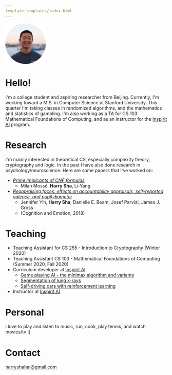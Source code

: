 ```yaml
---
template:templates/index.html
---
```

<img id='image-of-me' src="/imgs/me.png" alt="A picture of me" width=25%>

# Hello! 
I'm a college student and aspiring researcher from Beijing. Currently, I'm working toward a M.S. in Computer Science at Stanford University. This quarter I'm taking classes in randomized algorithms, and the mathematics and statistics of gambling. I'm also working as a TA for CS 103: Mathematical Foundations of Computing, and as an instructor for the [Inspirit AI](https://www.inspiritai.com/) program. 

# Research
I'm mainly interested in theoretical CS, especially complexity theory, cryptography and logic. In the past I have also done research in psychology/neuroscience. Here are some papers that I've worked on:

* [*Prime implicants of CNF formulas*](/resources/cnfs_paper.pdf)
    * Milan Moss&eacute;, **Harry Sha**, Li-Yang
* [*Reappraising faces: effects on accountability appraisals, self-reported valence, and pupil diameter*](https://pubmed.ncbi.nlm.nih.gov/30092708/)
    * Jennifer Yih, **Harry Sha**, Danielle E. Beam, Josef Parvizi, James J. Gross
    * (Cognition and Emotion, 2018) 

# Teaching
* Teaching Assistant for CS 255 - Introduction to Cryptography (Winter 2020)
* Teaching Assistant CS 103 - Mathematical Foundations of Computing (Summer 2020, Fall 2020)
* Curriculum developer at [Inspirit AI](https://www.inspiritai.com/)
  * [Game playing AI - the minimax algorithm and variants](https://drive.google.com/file/d/178WCS3ZlQCnMqtIfhuzaTh6nITSp9hS0/view?usp=sharing)
  * [Segmentation of lung x-rays](https://colab.research.google.com/drive/1S7FP0NW02RNROfJh93GN6yMUDWnpUbWk?usp=sharing)
  * [Self-driving cars with reinforcement learning](https://drive.google.com/file/d/1jrDRhS6GzCZs8DfUfwNdI8mw0FZwogj7/view?usp=sharing)
* Instructor at [Inspirit AI](https://www.inspiritai.com/)

# Personal
I love to play and listen to music, run, cook, play tennis, and watch movies/tv :)


# Contact
<a href="mailto:harryshahai@gmail.com">harryshahai@gmail.com</a>

